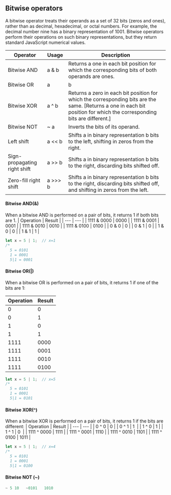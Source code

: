 ## Bitwise operators
A bitwise operator treats their operands as a set of 32 bits (zeros and ones), rather than as decimal, hexadecimal, or octal numbers. For example, the decimal number nine has a binary representation of 1001. Bitwise operators perform their operations on such binary representations, but they return standard JavaScript numerical values.


| Operator | Usage | Description |
| --- | --- | --- |
| Bitwise AND | a & b | Returns a one in each bit position for which the corresponding bits of both operands are ones. |
| Bitwise OR | a | b | Returns a zero in each bit position for which the corresponding bits of both operands are zeros. |
| Bitwise XOR | a ^ b | Returns a zero in each bit position for which the corresponding bits are the same. [Returns a one in each bit position for which the corresponding bits are different.] |
| Bitwise NOT | ~ a | Inverts the bits of its operand. |
| Left shift | a << b | Shifts a in binary representation b bits to the left, shifting in zeros from the right. |
| Sign-propagating right shift | a >> b | Shifts a in binary representation b bits to the right, discarding bits shifted off. |
| Zero-fill right shift | a >>> b | Shifts a in binary representation b bits to the right, discarding bits shifted off, and shifting in zeros from the left. |


#### Bitwise AND(&)
When a bitwise AND is performed on a pair of bits, it returns 1 if both bits are 1.
| Operation | Result |
| --- | --- |
| 1111 & 0000 | 0000 |
| 1111 & 0001 | 0001 |
| 1111 & 0010 | 0010 |
| 1111 & 0100 | 0100 |
| 0 & 0 | 0 |
| 0 & 1 | 0 |
| 1 & 0 | 0 |
| 1 & 1 | 1 |

```js
let x = 5 | 1;  // x=1
/*
  5 = 0101
  1 = 0001
  5|1 = 0001 
```

#### Bitwise OR(|)
When a bitwise OR is performed on a pair of bits, it returns 1 if one of the bits are 1:

| Operation | Result |
| --- | --- |
| 0 | 0 | 0 |
| 0 | 1 | 1 |
| 1 | 0 | 1 |
| 1 | 1 | 1 |
| 1111 | 0000 | 1111 |
| 1111 | 0001 | 1111 |
| 1111 | 0010 | 1111 |
| 1111 | 0100 | 1111 |

```js
let x = 5 | 1;  // x=5
/*
  5 = 0101
  1 = 0001
  5|1 = 0101
```

#### Bitwise XOR(^)
When a bitwise XOR is performed on a pair of bits, it returns 1 if the bits are different:
| Operation | Result |
| --- | --- |
| 0 ^ 0 | 0 |
| 0 ^ 1 | 1  |
| 1 ^ 0 | 1 |
| 1 ^ 1 | 0  |
| 1111 ^ 0000 | 1111 |
| 1111 ^ 0001 | 1110 |
| 1111 ^ 0010 | 1101 |
| 1111 ^ 0100 | 1011 |

```js
let x = 5 | 1;  // x=4
/*
  5 = 0101
  1 = 0001
  5|1 = 0100
```

#### Bitwise NOT (~)
```js
~ 5	10	 ~0101	 1010
```

